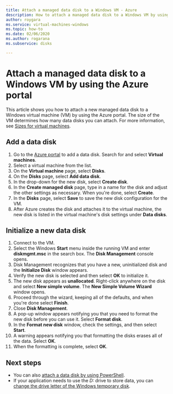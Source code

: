 ```yaml
---
title: Attach a managed data disk to a Windows VM - Azure 
description: How to attach a managed data disk to a Windows VM by using the Azure portal.
author: roygara
ms.service: virtual-machines-windows
ms.topic: how-to
ms.date: 02/06/2020
ms.author: rogarana
ms.subservice: disks

---
```

# Attach a managed data disk to a Windows VM by using the Azure portal

This article shows you how to attach a new managed data disk to a Windows virtual machine (VM) by using the Azure portal. The size of the VM determines how many data disks you can attach. For more information, see [Sizes for virtual machines](../sizes.md).


## Add a data disk

1. Go to the [Azure portal](https://portal.azure.com) to add a data disk. Search for and select **Virtual machines**.
2. Select a virtual machine from the list.
3. On the **Virtual machine** page, select **Disks**.
4. On the **Disks** page, select **Add data disk**.
5. In the drop-down for the new disk, select **Create disk**.
6. In the **Create managed disk** page, type in a name for the disk and adjust the other settings as necessary. When you're done, select **Create**.
7. In the **Disks** page, select **Save** to save the new disk configuration for the VM.
8. After Azure creates the disk and attaches it to the virtual machine, the new disk is listed in the virtual machine's disk settings under **Data disks**.


## Initialize a new data disk

1. Connect to the VM.
1. Select the Windows **Start** menu inside the running VM and enter **diskmgmt.msc** in the search box. The **Disk Management** console opens.
2. Disk Management recognizes that you have a new, uninitialized disk and the **Initialize Disk** window appears.
3. Verify the new disk is selected and then select **OK** to initialize it.
4. The new disk appears as **unallocated**. Right-click anywhere on the disk and select **New simple volume**. The **New Simple Volume Wizard** window opens.
5. Proceed through the wizard, keeping all of the defaults, and when you're done select **Finish**.
6. Close **Disk Management**.
7. A pop-up window appears notifying you that you need to format the new disk before you can use it. Select **Format disk**.
8. In the **Format new disk** window, check the settings, and then select **Start**.
9. A warning appears notifying you that formatting the disks erases all of the data. Select **OK**.
10. When the formatting is complete, select **OK**.

## Next steps

- You can also [attach a data disk by using PowerShell](attach-disk-ps.md).
- If your application needs to use the *D:* drive to store data, you can [change the drive letter of the Windows temporary disk](change-drive-letter.md).